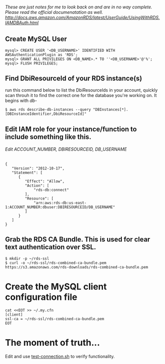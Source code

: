 ###### These are just notes for me to look back on and are in no way complete. Please read the official documenatation as well. http://docs.aws.amazon.com/AmazonRDS/latest/UserGuide/UsingWithRDS.IAMDBAuth.html

## Create MySQL User
```
mysql> CREATE USER '<DB_USERNAME>' IDENTIFIED WITH AWSAuthenticationPlugin as 'RDS';
mysql> GRANT ALL PRIVILEGES ON <DB_NAME>.* TO ''<DB_USERNAME>'@'%';
mysql> FLUSH PRIVILEGES;
```

## Find DbiResourceId of your RDS instance(s)
run this command below to list the DbiResourceIds in your account, quickly scan throuh it to find the correct one for the database you're working on. It begins with _*db-*_
```
$ aws rds describe-db-instances --query "DBInstances[*].[DBInstanceIdentifier,DbiResourceId]"
```

## Edit IAM role for your instance/function to include something like this.
###### Edit ACCOUNT_NUMBER, DBIRESOURCEID, DB_USERNAME
```
{
   "Version": "2012-10-17",
   "Statement": [
      {
         "Effect": "Allow",
         "Action": [
             "rds-db:connect"
         ],
         "Resource": [
             "arn:aws:rds-db:us-east-1:ACCOUNT_NUMBER:dbuser:DBIRESOURCEID/DB_USERNAME"
         ]
      }
   ]
}
```

## Grab the RDS CA Bundle. This is used for clear text authentication over SSL.
```
$ mkdir -p ~/rds-ssl
$ curl -o ~/rds-ssl/rds-combined-ca-bundle.pem https://s3.amazonaws.com/rds-downloads/rds-combined-ca-bundle.pem
```

# Create the MySQL client configuration file
```
cat <<EOT >> ~/.my.cfn
[client]
ssl-ca = ~/rds-ssl/rds-combined-ca-bundle.pem
EOT
```

# The moment of truth...
Edit and use [test-connection.sh](/test-connection.sh) to verify functionality.
